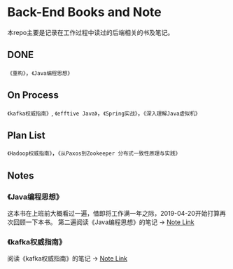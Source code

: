# Back-End Books and Note
本repo主要是记录在工作过程中读过的后端相关的书及笔记。

## DONE
`《重构》`，`《Java编程思想》`

## On Process
`《kafka权威指南》`, `《efftive Java》`，`《Spring实战》`，`《深入理解Java虚拟机》`

## Plan List
`《Hadoop权威指南》`，`《从Paxos到Zookeeper 分布式一致性原理与实践》`

## Notes

### 《Java编程思想》
这本书在上班前大概看过一遍，借即将工作满一年之际，2019-04-20开始打算再次回顾一下本书。
第二遍阅读《Java编程思想》的笔记 -> [Note Link](https://github.com/benny201/JavaScript-Notes/tree/master/JavaScript高级程序设计)

### 《kafka权威指南》
阅读《kafka权威指南》的笔记 -> [Note Link](https://github.com/benny201/JavaScript-Notes/tree/master/JavaScript语言精粹)

